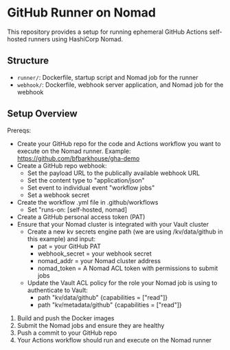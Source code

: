 # GitHub Runner on Nomad

This repository provides a setup for running ephemeral GitHub Actions self-hosted runners using HashiCorp Nomad.

## Structure

- `runner/`: Dockerfile, startup script and Nomad job for the runner
- `webhook/`: Dockerfile, webhook server application, and Nomad job for the webhook

## Setup Overview
Prereqs:
- Create your GitHub repo for the code and Actions workflow you want to execute on the Nomad runner. Example: https://github.com/bfbarkhouse/gha-demo
- Create a GitHub repo webhook:
    - Set the payload URL to the publically available webhook URL
    - Set the content type to "application/json"
    - Set event to individual event "workflow jobs"
    - Set a webhook secret
- Create the workflow .yml file in .github/workflows
    - Set "runs-on: [self-hosted, nomad]
- Create a GitHub personal access token (PAT)
- Ensure that your Nomad cluster is integrated with your Vault cluster
    - Create a new kv secrets engine path (we are using /kv/data/github in this example) and input:
        - pat = your GitHub PAT
        - webhook_secret = your webhook secret
        - nomad_addr = your Nomad cluster address
        - nomad_token = A Nomad ACL token with permissions to submit jobs
    - Update the Vault ACL policy for the role your Nomad job is using to authenticate to Vault:
        - path "kv/data/github" {capabilities = ["read"]}
        - path "kv/metadata/github" {capabilities = ["read"]}

1. Build and push the Docker images
2. Submit the Nomad jobs and ensure they are healthy
3. Push a commit to your GitHub repo
4. Your Actions workflow should run and execute on the Nomad runner

